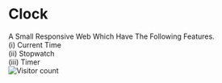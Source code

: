 # Clock
A Small Responsive Web Which Have The Following Features.<br>
(i) Current Time<br>
(ii) Stopwatch<br>
(iii) Timer<br>
![Visitor count](https://visitor-badge.laobi.icu/badge?page_id=The-Keshav-Agarwal.Clock)
